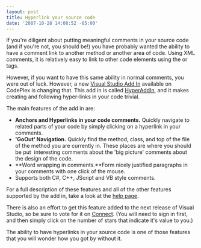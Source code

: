 ```yaml
---
layout: post
title: Hyperlink your source code
date: '2007-10-28 14:08:52 -05:00'
---
```


If you're diligent about putting meaningful comments in your source code (and if you're not, you should be!) you have probably wanted the ability to have a comment link to another method or another area of code. Using XML comments, it is relatively easy to link to other code elements using the <see> or <seealso> tags.

However, if you want to have this same ability in normal comments, you were out of luck. However, a new [Visual Studio Add In](http://www.codeplex.com/hyperAddin/) available on CodePlex is changing that. This add in is called [HyperAddIn](http://www.codeplex.com/hyperAddin/), and it makes creating and following hyper-links in your code trivial.

The main features of the add in are:

*   **Anchors and Hyperlinks in your code comments.** Quickly navigate to related parts of your code by simply clicking on a hyperlink in your comments.  
*   **'GoOut' Navigation.** Quickly find the method, class, and top of the file of the method you are currently in. These places are where you should be put  interesting comments about the 'big picture' comments about the design of the code.  
*   **Word wrapping in comments.**Form nicely justified paragraphs in your comments with one click of the mouse.  
*   Supports both C#, C++, JScript and VB style comments.  

For a full description of these features and all of the other features supported by the add in, take a look at the [help page](http://www.codeplex.com/hyperAddin/Project/Download/FileDownload.aspx?DownloadId=18139).

There is also an effort to get this feature added to the next release of Visual Studio, so be sure to vote for it on [Connect](https://connect.microsoft.com/VisualStudio/feedback/ViewFeedback.aspx?FeedbackID=296795). (You will need to sign in first, and then simply click on the number of stars that indicate it's value to you.)

The ability to have hyperlinks in your source code is one of those features that you will wonder how you got by without it.

